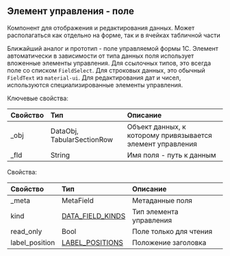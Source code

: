 ## Элемент управления - поле
Компонент для отображения и редактирования данных. Может располагаться как отдельно на форме, так и в ячейках табличной части

Ближайший аналог и прототип - поле управляемой формы 1С.
Элемент автоматически в зависимости от типа данных поля использует вложенные элементы управления. Для ссылочных типов, это всегда поле со списком `FieldSelect`. Для строковых данных, это обычный `FieldText` из `material-ui`. Для редактирования дат и чисел, используются специализированные элементы управления.

Ключевые свойства:

| Свойство | Тип                        | Описание                                                   |
| :---     | :---                       | :---                                                       |
| _obj     | DataObj, TabularSectionRow | Объект данных, к которому привязывается элемент управления |
| _fld     | String                     | Имя поля - путь к данным                                   |

Свойства:

| Свойство       | Тип                                                                                                                | Описание                |
| :---           | :---                                                                                                               | :---                    |
| _meta          | MetaField                                                                                                          | Метаданные поля         |
| kind           | [DATA_FIELD_KINDS](https://github.com/oknosoft/metadata.js/blob/master/packages/metadata-abstract-ui/src/meta.js) | Тип элемента управления |
| read_only      | Bool                                                                                                               | Поле только для чтения  |
| label_position | [LABEL_POSITIONS](https://github.com/oknosoft/metadata.js/blob/master/packages/metadata-abstract-ui/src/meta.js)  | Положение заголовка     |

